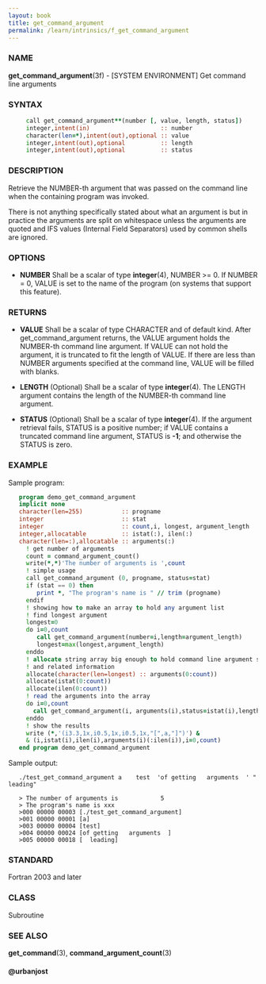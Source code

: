 ```yaml
---
layout: book
title: get_command_argument
permalink: /learn/intrinsics/f_get_command_argument
---
```

### NAME

**get\_command\_argument**(3f) - \[SYSTEM ENVIRONMENT\] Get command line arguments

### SYNTAX
```fortran
     call get_command_argument**(number [, value, length, status])
     integer,intent(in)                    :: number
     character(len=*),intent(out),optional :: value
     integer,intent(out),optional          :: length
     integer,intent(out),optional          :: status
```

### DESCRIPTION

Retrieve the NUMBER-th argument that was passed on the command line when
the containing program was invoked.

There is not anything specifically stated about what an argument is but
in practice the arguments are split on whitespace unless the arguments
are quoted and IFS values (Internal Field Separators) used by common
shells are ignored.

### OPTIONS

  - **NUMBER**
    Shall be a scalar of type **integer**(4), NUMBER \>= 0. If NUMBER =
    0, VALUE is set to the name of the program (on systems that support
    this feature).

### RETURNS

  - **VALUE**
    Shall be a scalar of type CHARACTER and of default kind. After
    get\_command\_argument returns, the VALUE argument holds the
    NUMBER-th command line argument. If VALUE can not hold the argument,
    it is truncated to fit the length of VALUE. If there are less than
    NUMBER arguments specified at the command line, VALUE will be filled
    with blanks.

  - **LENGTH**
    (Optional) Shall be a scalar of type **integer**(4). The LENGTH
    argument contains the length of the NUMBER-th command line argument.

  - **STATUS**
    (Optional) Shall be a scalar of type **integer**(4). If the argument
    retrieval fails, STATUS is a positive number; if VALUE contains a
    truncated command line argument, STATUS is **-1**; and otherwise the
    STATUS is zero.

### EXAMPLE

Sample program:

```fortran
   program demo_get_command_argument
   implicit none
   character(len=255)           :: progname
   integer                      :: stat
   integer                      :: count,i, longest, argument_length
   integer,allocatable          :: istat(:), ilen(:)
   character(len=:),allocatable :: arguments(:)
     ! get number of arguments
     count = command_argument_count()
     write(*,*)'The number of arguments is ',count
     ! simple usage
     call get_command_argument (0, progname, status=stat)
     if (stat == 0) then
        print *, "The program's name is " // trim (progname)
     endif
     ! showing how to make an array to hold any argument list
     ! find longest argument
     longest=0
     do i=0,count
        call get_command_argument(number=i,length=argument_length)
        longest=max(longest,argument_length)
     enddo
     ! allocate string array big enough to hold command line argument strings
     ! and related information
     allocate(character(len=longest) :: arguments(0:count))
     allocate(istat(0:count))
     allocate(ilen(0:count))
     ! read the arguments into the array
     do i=0,count
       call get_command_argument(i, arguments(i),status=istat(i),length=ilen(i))
     enddo
     ! show the results
     write (*,'(i3.3,1x,i0.5,1x,i0.5,1x,"[",a,"]")') &
     & (i,istat(i),ilen(i),arguments(i)(:ilen(i)),i=0,count)
   end program demo_get_command_argument
```

Sample output:

```
   ./test_get_command_argument a    test  'of getting   arguments  ' "  leading"

   > The number of arguments is            5
   > The program's name is xxx
   >000 00000 00003 [./test_get_command_argument]
   >001 00000 00001 [a]
   >003 00000 00004 [test]
   >004 00000 00024 [of getting   arguments  ]
   >005 00000 00018 [  leading]
```

### STANDARD

Fortran 2003 and later

### CLASS

Subroutine

### SEE ALSO

**get\_command**(3), **command\_argument\_count**(3)

#### @urbanjost
